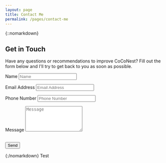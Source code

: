 ```yaml
---
layout: page
title: Contact Me
permalink: /pages/contact-me
---
```


{::nomarkdown}
<div id="contact">
    <h2>Get in Touch</h2>
    <p>Have any questions or recommendations to improve CoCoNest? Fill out the form below and I'll try to get back to you as soon as possible.</p>
    <div id="contact-form">
        <form action="https://formspree.io/f/xnqekkjk" method="POST" name="sentMessage" id="contactForm" novalidate>
            <input type="hidden" name="_subject" value="Contact request from personal website" />
            <div class="row control-group">
                <div class="form-group col-xs-12 floating-label-form-group controls">
                    <label>Name</label>
                    <input type="text" class="form-control" placeholder="Name" id="name" name="name" required data-validation-required-message="Please enter your name.">
                    <p class="help-block text-danger"></p>
                </div>
            </div>
            <div class="row control-group">
                <div class="form-group col-xs-12 floating-label-form-group controls">
                    <label>Email Address</label>
                    <input type="email" class="form-control" placeholder="Email Address" id="email" name="_replyto" required data-validation-required-message="Please enter your email address.">
                    <p class="help-block text-danger"></p>
                </div>
            </div>
            <div class="row control-group">
                <div class="form-group col-xs-12 floating-label-form-group controls">
                    <label>Phone Number</label>
                    <input type="tel" class="form-control" placeholder="Phone Number" id="phone" name="phone" required data-validation-required-message="Please enter your phone number.">
                    <p class="help-block text-danger"></p>
                </div>
            </div>
            <div class="row control-group">
                <div class="form-group col-xs-12 floating-label-form-group controls">
                    <label>Message</label>
                    <textarea rows="5" class="form-control" placeholder="Message" id="message" name="message" required data-validation-required-message="Please enter a message."></textarea>
                    <p class="help-block text-danger"></p>
                </div>
            </div>
            <br>
            <div id="success"></div>
            <div class="row">
                <div class="form-group col-xs-12">
                    <button type="submit" class="btn btn-default">Send</button>
                </div>
            </div>
        </form>
    </div>
</div>
{:/nomarkdown}
Test
